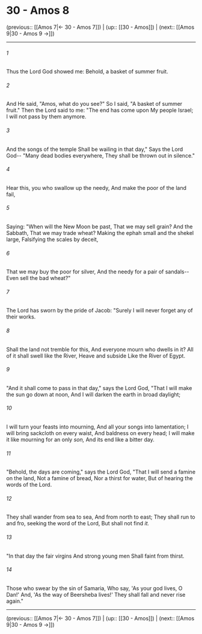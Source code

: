 # 30 - Amos 8

(previous:: [[Amos 7|← 30 - Amos 7]]) | (up:: [[30 - Amos]]) | (next:: [[Amos 9|30 - Amos 9 →]])

***


###### 1 
Thus the Lord God showed me: Behold, a basket of summer fruit. 

###### 2 
And He said, "Amos, what do you see?" So I said, "A basket of summer fruit." Then the Lord said to me: "The end has come upon My people Israel; I will not pass by them anymore. 

###### 3 
And the songs of the temple Shall be wailing in that day," Says the Lord God-- "Many dead bodies everywhere, They shall be thrown out in silence." 

###### 4 
Hear this, you who swallow up the needy, And make the poor of the land fail, 

###### 5 
Saying: "When will the New Moon be past, That we may sell grain? And the Sabbath, That we may trade wheat? Making the ephah small and the shekel large, Falsifying the scales by deceit, 

###### 6 
That we may buy the poor for silver, And the needy for a pair of sandals-- Even sell the bad wheat?" 

###### 7 
The Lord has sworn by the pride of Jacob: "Surely I will never forget any of their works. 

###### 8 
Shall the land not tremble for this, And everyone mourn who dwells in it? All of it shall swell like the River, Heave and subside Like the River of Egypt. 

###### 9 
"And it shall come to pass in that day," says the Lord God, "That I will make the sun go down at noon, And I will darken the earth in broad daylight; 

###### 10 
I will turn your feasts into mourning, And all your songs into lamentation; I will bring sackcloth on every waist, And baldness on every head; I will make it like mourning for an only _son,_ And its end like a bitter day. 

###### 11 
"Behold, the days are coming," says the Lord God, "That I will send a famine on the land, Not a famine of bread, Nor a thirst for water, But of hearing the words of the Lord. 

###### 12 
They shall wander from sea to sea, And from north to east; They shall run to and fro, seeking the word of the Lord, But shall not find _it._ 

###### 13 
"In that day the fair virgins And strong young men Shall faint from thirst. 

###### 14 
Those who swear by the sin of Samaria, Who say, 'As your god lives, O Dan!' And, 'As the way of Beersheba lives!' They shall fall and never rise again."

***

(previous:: [[Amos 7|← 30 - Amos 7]]) | (up:: [[30 - Amos]]) | (next:: [[Amos 9|30 - Amos 9 →]])
